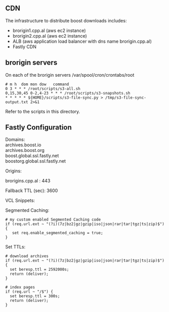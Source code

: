
## CDN

The infrastructure to distribute boost downloads includes:  
- brorigin1.cpp.al (aws ec2 instance)
- brorigin2.cpp.al (aws ec2 instance)
- ALB (aws application load balancer with dns name brorigin.cpp.al)
- Fastly CDN

## brorigin servers  

On each of the brorigin servers /var/spool/cron/crontabs/root   

```
# m h  dom mon dow   command
0 3 * * * /root/scripts/s3-all.sh
0,15,30,45 0-2,4-23 * * * /root/scripts/s3-snapshots.sh
* * * * * ${HOME}/scripts/s3-file-sync.py > /tmp/s3-file-sync-output.txt 2>&1
```

Refer to the scripts in this directory.  

## Fastly Configuration

Domains:  
archives.boost.io   
archives.boost.org   
boost.global.ssl.fastly.net   
boostorg.global.ssl.fastly.net   

Origins:  

brorigins.cpp.al : 443   

Fallback TTL (sec): 3600 

VCL Snippets:  

Segmented Caching:  

```
# my custom enabled Segmented Caching code
if (req.url.ext ~ "(?i)(7z|bz2|gz|gzip|iso|json|rar|tar|tgz|ts|zip)$") {
   set req.enable_segmented_caching = true;
}
```

Set TTLs:  

```
# download archives
if (req.url.ext ~ "(?i)(7z|bz2|gz|gzip|iso|json|rar|tar|tgz|ts|zip)$") {
  set beresp.ttl = 2592000s;
  return (deliver);
}

# index pages
if (req.url ~ "/$") {
  set beresp.ttl = 300s;
  return (deliver);
}
```

